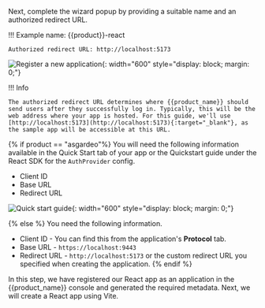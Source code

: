 
Next, complete the wizard popup by providing a suitable name and an authorized redirect URL.

!!! Example
    name: {{product}}-react

    Authorized redirect URL: http://localhost:5173

![Register a new application]({{base_path}}/assets/img/complete-guides/react/image8.png){: width="600" style="display: block; margin: 0;"}

!!! Info

    The authorized redirect URL determines where {{product_name}} should send users after they successfully log in. Typically, this will be the web address where your app is hosted. For this guide, we'll use [http://localhost:5173](http://localhost:5173){:target="_blank"}, as the sample app will be accessible at this URL.

{% if product == "asgardeo"%}
You will need the following information available in the Quick Start tab of your app or the Quickstart guide under the React SDK for the `AuthProvider` config.

* Client ID
* Base URL
* Redirect URL

![Quick start guide]({{base_path}}/assets/img/complete-guides/react/image9.png){: width="600" style="display: block; margin: 0;"}

{% else %}
You need the following information.

* Client ID - You can find this from the application's **Protocol** tab.
* Base URL - `https://localhost:9443`
* Redirect URL - `http://localhost:5173` or the custom redirect URL you specified when creating the application.
{% endif %}

In this step, we have registered our React app as an application in the {{product_name}} console and generated the required metadata. Next, we will create a React app using Vite.
